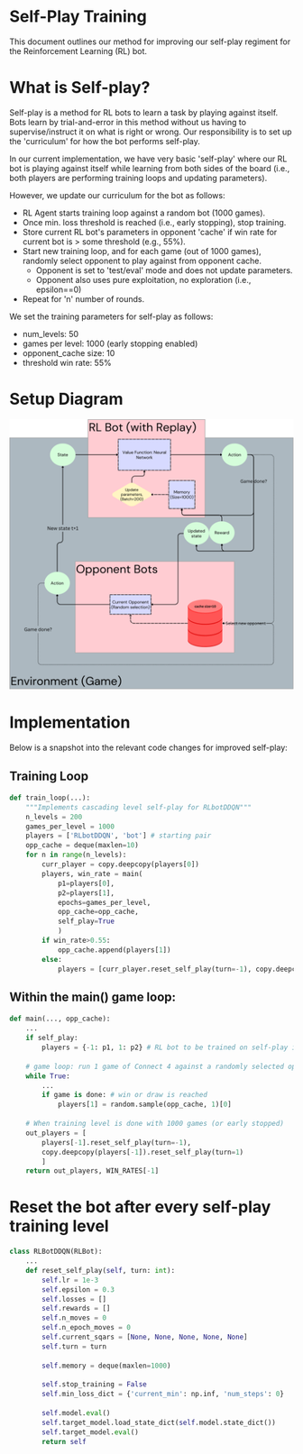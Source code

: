 # Self-Play Training

This document outlines our method for improving our self-play regiment for the Reinforcement Learning (RL) bot.

# What is Self-play?
Self-play is a method for RL bots to learn a task by playing against itself.
Bots learn by trial-and-error in this method without us having to supervise/instruct it on what is right or wrong. 
Our responsibility is to set up the 'curriculum' for how the bot performs self-play.

In our current implementation, we have very basic 'self-play' where our RL bot is playing against itself while learning from both sides of the board (i.e., both players are performing training loops and updating parameters).

However, we update our curriculum for the bot as follows:
- RL Agent starts training loop against a random bot (1000 games). 
- Once min. loss threshold is reached (i.e., early stopping), stop training.
- Store current RL bot's parameters in opponent 'cache' if win rate for current bot is > some threshold (e.g., 55%).
- Start new training loop, and for each game (out of 1000 games), randomly select opponent to play against from opponent cache. 
    - Opponent is set to 'test/eval' mode and does not update parameters.
    - Opponent also uses pure exploitation, no exploration (i.e., epsilon==0)
- Repeat for 'n' number of rounds.

We set the training parameters for self-play as follows:
- num_levels: 50
- games per level: 1000 (early stopping enabled)
- opponent_cache size: 10
- threshold win rate: 55%

# Setup Diagram
![rl_self_play](_docs/RL_self_play.png)

# Implementation
Below is a snapshot into the relevant code changes for improved self-play:

## Training Loop
```python
def train_loop(...):
    """Implements cascading level self-play for RLbotDDQN"""
    n_levels = 200
    games_per_level = 1000
    players = ['RLbotDDQN', 'bot'] # starting pair
    opp_cache = deque(maxlen=10)
    for n in range(n_levels):
        curr_player = copy.deepcopy(players[0])
        players, win_rate = main(
            p1=players[0],
            p2=players[1],
            epochs=games_per_level,
            opp_cache=opp_cache,
            self_play=True
            )
        if win_rate>0.55:
            opp_cache.append(players[1])
        else:
            players = [curr_player.reset_self_play(turn=-1), copy.deepcopy(curr_player.reset_self_play(turn=1))]
```

## Within the main() game loop:
```python
def main(..., opp_cache):
    ...
    if self_play:
        players = {-1: p1, 1: p2} # RL bot to be trained on self-play is always '-1'

    # game loop: run 1 game of Connect 4 against a randomly selected opponent from cache
    while True:
        ...
        if game is done: # win or draw is reached
            players[1] = random.sample(opp_cache, 1)[0]
    
    # When training level is done with 1000 games (or early stopped)
    out_players = [
        players[-1].reset_self_play(turn=-1),
        copy.deepcopy(players[-1]).reset_self_play(turn=1)
        ]
    return out_players, WIN_RATES[-1]
```

# Reset the bot after every self-play training level
```python
class RLBotDDQN(RLBot):
    ...
    def reset_self_play(self, turn: int):
        self.lr = 1e-3
        self.epsilon = 0.3
        self.losses = []
        self.rewards = []
        self.n_moves = 0
        self.n_epoch_moves = 0
        self.current_sqars = [None, None, None, None, None]
        self.turn = turn

        self.memory = deque(maxlen=1000)

        self.stop_training = False
        self.min_loss_dict = {'current_min': np.inf, 'num_steps': 0}

        self.model.eval()
        self.target_model.load_state_dict(self.model.state_dict())
        self.target_model.eval()
        return self
```